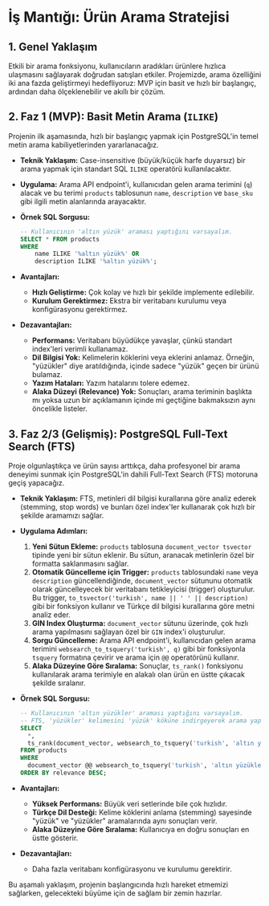 # İş Mantığı: Ürün Arama Stratejisi

## 1. Genel Yaklaşım

Etkili bir arama fonksiyonu, kullanıcıların aradıkları ürünlere hızlıca ulaşmasını sağlayarak doğrudan satışları etkiler. Projemizde, arama özelliğini iki ana fazda geliştirmeyi hedefliyoruz: MVP için basit ve hızlı bir başlangıç, ardından daha ölçeklenebilir ve akıllı bir çözüm.

## 2. Faz 1 (MVP): Basit Metin Arama (`ILIKE`)

Projenin ilk aşamasında, hızlı bir başlangıç yapmak için PostgreSQL'in temel metin arama kabiliyetlerinden yararlanacağız.

- **Teknik Yaklaşım:** Case-insensitive (büyük/küçük harfe duyarsız) bir arama yapmak için standart SQL `ILIKE` operatörü kullanılacaktır.
- **Uygulama:** Arama API endpoint'i, kullanıcıdan gelen arama terimini (`q`) alacak ve bu terimi `products` tablosunun `name`, `description` ve `base_sku` gibi ilgili metin alanlarında arayacaktır.

- **Örnek SQL Sorgusu:**
  ```sql
  -- Kullanıcının 'altın yüzük' araması yaptığını varsayalım.
  SELECT * FROM products
  WHERE
      name ILIKE '%altın yüzük%' OR
      description ILIKE '%altın yüzük%';
  ```

- **Avantajları:**
    - **Hızlı Geliştirme:** Çok kolay ve hızlı bir şekilde implemente edilebilir.
    - **Kurulum Gerektirmez:** Ekstra bir veritabanı kurulumu veya konfigürasyonu gerektirmez.

- **Dezavantajları:**
    - **Performans:** Veritabanı büyüdükçe yavaşlar, çünkü standart index'leri verimli kullanamaz.
    - **Dil Bilgisi Yok:** Kelimelerin köklerini veya eklerini anlamaz. Örneğin, "yüzükler" diye aratıldığında, içinde sadece "yüzük" geçen bir ürünü bulamaz.
    - **Yazım Hataları:** Yazım hatalarını tolere edemez.
    - **Alaka Düzeyi (Relevance) Yok:** Sonuçları, arama teriminin başlıkta mı yoksa uzun bir açıklamanın içinde mi geçtiğine bakmaksızın aynı öncelikle listeler.

## 3. Faz 2/3 (Gelişmiş): PostgreSQL Full-Text Search (FTS)

Proje olgunlaştıkça ve ürün sayısı arttıkça, daha profesyonel bir arama deneyimi sunmak için PostgreSQL'in dahili Full-Text Search (FTS) motoruna geçiş yapacağız.

- **Teknik Yaklaşım:** FTS, metinleri dil bilgisi kurallarına göre analiz ederek (stemming, stop words) ve bunları özel index'ler kullanarak çok hızlı bir şekilde aramamızı sağlar.

- **Uygulama Adımları:**
    1. **Yeni Sütun Ekleme:** `products` tablosuna `document_vector tsvector` tipinde yeni bir sütun eklenir. Bu sütun, aranacak metinlerin özel bir formatta saklanmasını sağlar.
    2. **Otomatik Güncelleme için Trigger:** `products` tablosundaki `name` veya `description` güncellendiğinde, `document_vector` sütununu otomatik olarak güncelleyecek bir veritabanı tetikleyicisi (trigger) oluşturulur. Bu trigger, `to_tsvector('turkish', name || ' ' || description)` gibi bir fonksiyon kullanır ve Türkçe dil bilgisi kurallarına göre metni analiz eder.
    3. **GIN Index Oluşturma:** `document_vector` sütunu üzerinde, çok hızlı arama yapılmasını sağlayan özel bir `GIN` index'i oluşturulur.
    4. **Sorgu Güncelleme:** Arama API endpoint'i, kullanıcıdan gelen arama terimini `websearch_to_tsquery('turkish', q)` gibi bir fonksiyonla `tsquery` formatına çevirir ve arama için `@@` operatörünü kullanır.
    5. **Alaka Düzeyine Göre Sıralama:** Sonuçlar, `ts_rank()` fonksiyonu kullanılarak arama terimiyle en alakalı olan ürün en üstte çıkacak şekilde sıralanır.

- **Örnek SQL Sorgusu:**
  ```sql
  -- Kullanıcının 'altın yüzükler' araması yaptığını varsayalım.
  -- FTS, 'yüzükler' kelimesini 'yüzük' köküne indirgeyerek arama yapar.
  SELECT
    *,
    ts_rank(document_vector, websearch_to_tsquery('turkish', 'altın yüzükler')) as relevance
  FROM products
  WHERE
    document_vector @@ websearch_to_tsquery('turkish', 'altın yüzükler')
  ORDER BY relevance DESC;
  ```

- **Avantajları:**
    - **Yüksek Performans:** Büyük veri setlerinde bile çok hızlıdır.
    - **Türkçe Dil Desteği:** Kelime köklerini anlama (stemming) sayesinde "yüzük" ve "yüzükler" aramalarında aynı sonuçları verir.
    - **Alaka Düzeyine Göre Sıralama:** Kullanıcıya en doğru sonuçları en üstte gösterir.
    
- **Dezavantajları:**
    - Daha fazla veritabanı konfigürasyonu ve kurulumu gerektirir.

Bu aşamalı yaklaşım, projenin başlangıcında hızlı hareket etmemizi sağlarken, gelecekteki büyüme için de sağlam bir zemin hazırlar. 